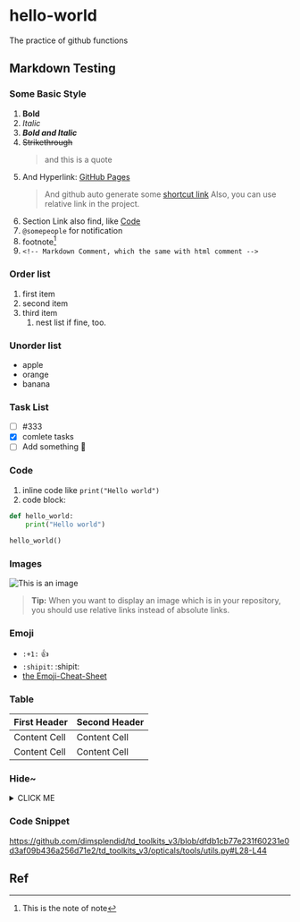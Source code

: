 # hello-world

The practice of github functions

## Markdown Testing

### Some Basic Style

1. **Bold**
2. _Italic_
3. ***Bold and Italic***
4. ~~Strikethrough~~
    > and this is a quote
5. And Hyperlink: [GitHub Pages](https://pages.github.com/)
    > And github auto generate some [shortcut link](https://docs.github.com/en/get-started/writing-on-github/working-with-advanced-formatting/autolinked-references-and-urls)
    > Also, you can use relative link in the project.
7. Section Link also find, like [Code](/#Code)
8. `@somepeople` for notification
9. footnote[^note]
10. `<!-- Markdown Comment, which the same with html comment -->`

### Order list
1. first item
2. second item
3. third item
    1. nest list if fine, too. 

### Unorder list

- apple
- orange
- banana

### Task List

- [ ] #333
- [x] comlete tasks
- [ ] Add something :tada:

### Code

1. inline code like `print("Hello world")`
2. code block:

```python
def hello_world:
    print("Hello world")
    
hello_world()
```

### Images

![This is an image](https://myoctocat.com/assets/images/base-octocat.svg)
> **Tip:** 
> When you want to display an image which is in your repository, you should use relative links instead of absolute links.

### Emoji

- `:+1:` 👍
- `:shipit`: :shipit:
- [the Emoji-Cheat-Sheet](https://github.com/ikatyang/emoji-cheat-sheet/blob/master/README.md)

### Table

| First Header  | Second Header |
| ------------- | ------------- |
| Content Cell  | Content Cell  |
| Content Cell  | Content Cell  |

### Hide~

<details><summary>CLICK ME</summary>
<p>

#### We can hide anthing, even code!

```ruby
    puts "hello Wrold"
```

</p>
</details>

### Code Snippet

https://github.com/dimsplendid/td_toolkits_v3/blob/dfdb1cb77e231f60231e0d3af09b436a256d71e2/td_toolkits_v3/opticals/tools/utils.py#L28-L44

## Ref

[^note]:
    This is the note of note
